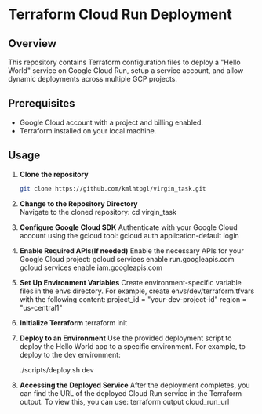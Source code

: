 # Terraform Cloud Run Deployment

## Overview
This repository contains Terraform configuration files to deploy a "Hello World" service on Google Cloud Run, setup a service account, and allow dynamic deployments across multiple GCP projects.

## Prerequisites
- Google Cloud account with a project and billing enabled.
- Terraform installed on your local machine.

## Usage

1. **Clone the repository**
   ```sh
   git clone https://github.com/kmlhtpgl/virgin_task.git
2. **Change to the Repository Directory**  
   Navigate to the cloned repository:
   cd virgin_task
3. **Configure Google Cloud SDK**
   Authenticate with your Google Cloud account using the gcloud tool:
   gcloud auth application-default login
4. **Enable Required APIs(If needed)**
   Enable the necessary APIs for your Google Cloud project:
   gcloud services enable run.googleapis.com
   gcloud services enable iam.googleapis.com
5. **Set Up Environment Variables**
   Create environment-specific variable files in the envs directory. For example, create envs/dev/terraform.tfvars with the following content:
      project_id = "your-dev-project-id"
      region     = "us-central1"
6. **Initialize Terraform**
   terraform init
7. **Deploy to an Environment**
   Use the provided deployment script to deploy the Hello World app to a specific environment. For example, to deploy to the dev environment:

   ./scripts/deploy.sh dev
8. **Accessing the Deployed Service**
After the deployment completes, you can find the URL of the deployed Cloud Run service in the Terraform output. To view this, you can use:
   terraform output cloud_run_url

